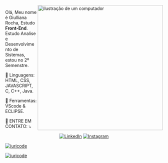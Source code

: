 <img src="https://raw.githubusercontent.com/MicaelliMedeiros/micaellimedeiros/master/image/computer-illustration.png" alt="ilustração de um computador" min-width="400px" max-width="400px" width="400px" align="right">

<p align="left"> 
 Olá, Meu nome é Giulliana Rocha, Estudo <strong>Front-End</strong>.<br>
 Estudo Analise e Desenvolvimento de Sistemas, estou no 2º Semenstre.
</p>

<p align="left">
  🦄 Linguagens: HTML, CSS, JAVASCRIPT, C, C++, Java.
</p>

<p align="left">
  💼 Ferramentas: VScode & ECLIPSE.
</p>

<p align="left">
  💌 ENTRE EM CONTATO: ⤵️
</p>

<p align="center">
  <a href="https://www.linkedin.com/in/giulliana-rochadev/" title="LinkedIn">
  <img src="https://img.shields.io/badge/-Linkedin-0e76a8?style=flat-square&logo=Linkedin&logoColor=white&link=https://www.linkedin.com/in/giulliana-rochadev/" alt="LinkedIn"/></a>
  <a href="https://www.instagram.com/giuu_rocha_/" title="Instagram">
  <img src="https://img.shields.io/badge/-Instagram-DF0174?style=flat-square&labelColor=DF0174&logo=instagram&logoColor=white&link=(https://www.instagram.com/giuu_rocha_/)" alt="Instagram"/></a>


</p>

[![iuricode](https://github-readme-stats.vercel.app/api?username=jujuhdev18&theme=synthwave)](https://github.com/anuraghazra/github-readme-stats)

[![iuricode](https://github-readme-stats.vercel.app/api/top-langs/?username=jujuhdev18&hide=html&layout=compact&theme=synthwave)](https://github.com/anuraghazra/github-readme-stats)
